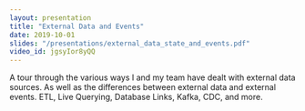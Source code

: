 ```yaml
---
layout: presentation
title: "External Data and Events"
date: 2019-10-01
slides: "/presentations/external_data_state_and_events.pdf"
video_id: jgsyIor8yQQ
---
```


A tour through the various ways I and my team have dealt with external data sources. As well as the differences between external data and external events. ETL, Live Querying, Database Links, Kafka, CDC, and more.
